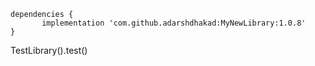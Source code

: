 	dependencies {
	       implementation 'com.github.adarshdhakad:MyNewLibrary:1.0.8'
	}



  TestLibrary().test()
